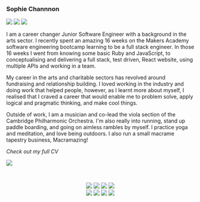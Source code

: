 ### Sophie Channnon

<div>
  <a href="https://linkedin.com/in/sophiechannon"><img src="https://img.shields.io/badge/LinkedIn-0077B5?style=for-the-badge&logo=linkedin&logoColor=white"></a>
  <a href="https://github.com/sophiechannon/CV"><img src="https://img.shields.io/badge/Github CV-4B4B4B?style=for-the-badge&logo=github&logoColor=white"></a>
  <a href="https://www.codewars.com/users/sophiechannon"><img src="https://img.shields.io/badge/Codewars-a83232?style=for-the-badge&logo=codewars&logoColor=white"></a>
</div>

I am a career changer Junior Software Engineer with a background in the arts sector. I recently spent an amazing 16 weeks on the Makers Academy software engineering bootcamp learning to be a full stack engineer. In those 16 weeks I went from knowing some basic Ruby and JavaScript, to conceptualising and delivering a full stack, test driven, React website, using multiple APIs and working in a team.

My career in the arts and charitable sectors has revolved around fundraising and relationship building. I loved working in the industry and doing work that helped people, however, as I learnt more about myself, I realised that I craved a career that would enable me to problem solve, apply logical and pragmatic thinking, and make cool things.

Outside of work, I am a musician and co-lead the viola section of the Cambridge Philharmonic Orchestra. I'm also really into running, stand up paddle boarding, and going on aimless rambles by myself. I practice yoga and meditation, and love being outdoors. I also run a small macrame tapestry business, Macramazing!

_Check out my full CV_

<a href="https://github.com/sophiechannon/CV"><img src="https://img.shields.io/badge/Github CV-4B4B4B?style=for-the-badge&logo=github&logoColor=white"></a> 

<p><br>
<div align="center">
  <img src="https://img.shields.io/badge/-Javascript-f7e968?style=for-the-badge&logo=javascript&logoColor=f7e968&labelColor=282828">
  <img src="https://img.shields.io/badge/-React-58D2F0?style=for-the-badge&logo=react&logoColor=58D2F0&labelColor=282828">
  <img src="https://img.shields.io/badge/-Ruby-FF6A55?style=for-the-badge&logo=ruby&logoColor=FF6A55&labelColor=282828">
  <img src="https://img.shields.io/badge/-Rails-d93030?style=for-the-badge&logo=ruby-on-rails&logoColor=FF6A55&labelColor=282828"></br> 
  <img src="https://img.shields.io/badge/-Kotlin-664ACC?style=for-the-badge&logo=kotlin&logoColor=664ACC&labelColor=282828">
  <img src="https://img.shields.io/badge/-Java-f89820?style=for-the-badge&logo=coffeescript&logoColor=282828&labelColor=282828">
  <img src="https://img.shields.io/badge/-MongoDB-51A940?style=for-the-badge&logo=mongodb&logoColor=51A940&labelColor=282828">
  <img src="https://img.shields.io/badge/-PostgreSQL-3b3938?style=for-the-badge&logo=postgresql&logoColor=faf2ed&labelColor=282828">
  </div>
  </p></br>



